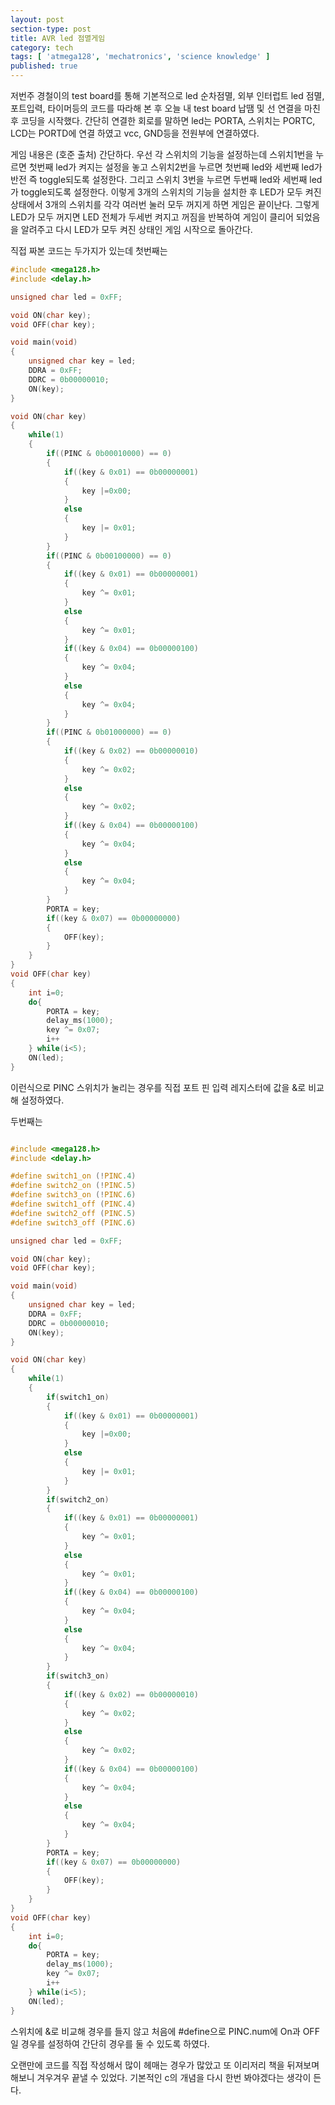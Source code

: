 ```yaml
---
layout: post
section-type: post
title: AVR led 점멸게임
category: tech
tags: [ 'atmega128', 'mechatronics', 'science knowledge' ]
published: true
---
```


저번주 경철이의 test board를 통해 기본적으로 led 순차점멸, 외부 인터럽트 led 점멸, 포트입력, 타이머등의 코드를 따라해 본 후 오늘 내 test board 납땜 및 선 연결을 마친 후 코딩을 시작했다.
간단히 연결한 회로를 말하면 led는 PORTA, 스위치는 PORTC, LCD는 PORTD에 연결 하였고 vcc, GND등을 전원부에 연결하였다.

게임 내용은 (호준 출처) 간단하다. 우선 각 스위치의 기능을 설정하는데 스위치1번을 누르면 첫번째 led가 켜지는 설정을 놓고 스위치2번을 누르면 첫번째 led와 세번째 led가 반전 즉 toggle되도록 설정한다. 그리고 스위치 3번을 누르면 두번째 led와 세번째 led가 toggle되도록 설정한다. 이렇게 3개의 스위치의 기능을 설치한 후 LED가 모두 켜진 상태에서 3개의 스위치를 각각 여러번 눌러 모두 꺼지게 하면 게임은 끝이난다. 그렇게 LED가 모두 꺼지면 LED 전체가 두세번 켜지고 꺼짐을 반복하여 게임이 클리어 되었음을 알려주고 다시 LED가 모두 켜진 상태인 게임 시작으로 돌아간다.

직접 짜본 코드는 두가지가 있는데 첫번째는
```c
#include <mega128.h>
#include <delay.h>

unsigned char led = 0xFF;

void ON(char key);
void OFF(char key);

void main(void)
{
    unsigned char key = led;
    DDRA = 0xFF;
    DDRC = 0b00000010;
    ON(key);
}

void ON(char key)
{
    while(1)
    {
        if((PINC & 0b00010000) == 0)
        {
            if((key & 0x01) == 0b00000001)
            {
                key |=0x00;
            }
            else
            {
                key |= 0x01;
            }
        }
        if((PINC & 0b00100000) == 0)
        {
            if((key & 0x01) == 0b00000001)
            {
                key ^= 0x01;
            }
            else
            {
                key ^= 0x01;
            }
            if((key & 0x04) == 0b00000100)
            {
                key ^= 0x04;
            }
            else
            {
                key ^= 0x04;
            }
        }
        if((PINC & 0b01000000) == 0)
        {
            if((key & 0x02) == 0b00000010)
            {
                key ^= 0x02;
            }
            else
            {
                key ^= 0x02;
            }
            if((key & 0x04) == 0b00000100)
            {
                key ^= 0x04;
            }
            else
            {
                key ^= 0x04;
            }
        }
        PORTA = key;
        if((key & 0x07) == 0b00000000)
        {
            OFF(key);
        }
    }
}
void OFF(char key)
{
    int i=0;
    do{
        PORTA = key;
        delay_ms(1000);
        key ^= 0x07;
        i++
    } while(i<5);
    ON(led);
}
```

이런식으로 PINC 스위치가 눌리는 경우를 직접 포트 핀 입력 레지스터에 값을 &로 비교해 설정하였다.

두번째는

```c

#include <mega128.h>
#include <delay.h>

#define switch1_on (!PINC.4)
#define switch2_on (!PINC.5)
#define switch3_on (!PINC.6)
#define switch1_off (PINC.4)
#define switch2_off (PINC.5)
#define switch3_off (PINC.6)

unsigned char led = 0xFF;

void ON(char key);
void OFF(char key);

void main(void)
{
    unsigned char key = led;
    DDRA = 0xFF;
    DDRC = 0b00000010;
    ON(key);
}

void ON(char key)
{
    while(1)
    {
        if(switch1_on)
        {
            if((key & 0x01) == 0b00000001)
            {
                key |=0x00;
            }
            else
            {
                key |= 0x01;
            }
        }
        if(switch2_on)
        {
            if((key & 0x01) == 0b00000001)
            {
                key ^= 0x01;
            }
            else
            {
                key ^= 0x01;
            }
            if((key & 0x04) == 0b00000100)
            {
                key ^= 0x04;
            }
            else
            {
                key ^= 0x04;
            }
        }
        if(switch3_on)
        {
            if((key & 0x02) == 0b00000010)
            {
                key ^= 0x02;
            }
            else
            {
                key ^= 0x02;
            }
            if((key & 0x04) == 0b00000100)
            {
                key ^= 0x04;
            }
            else
            {
                key ^= 0x04;
            }
        }
        PORTA = key;
        if((key & 0x07) == 0b00000000)
        {
            OFF(key);
        }
    }
}
void OFF(char key)
{
    int i=0;
    do{
        PORTA = key;
        delay_ms(1000);
        key ^= 0x07;
        i++
    } while(i<5);
    ON(led);
}
```


스위치에 &로 비교해 경우를 들지 않고 처음에 #define으로 PINC.num에 On과 OFF 일 경우를 설정하여
간단히 경우를 둘 수 있도록 하였다.

오랜만에 코드를 직접 작성해서 많이 헤매는 경우가 많았고 또 이리저리 책을 뒤져보며 해보니 겨우겨우 끝낼 수 있었다.
기본적인 c의 개념을 다시 한번 봐야겠다는 생각이 든다.